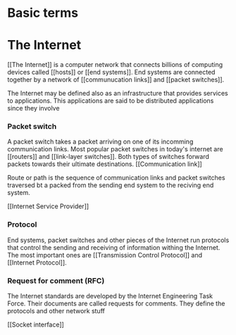 # Basic terms 

# The Internet
[[The Internet]] is a computer network that connects billions of computing devices called [[hosts]] or [[end systems]]. End systems are connected together by a network of [[communucation links]] and [[packet switches]]. 

The Internet may be defined also as an infrastructure that provides services to applications. This applications are said to be distributed applications since they involve 


### Packet switch
A packet switch takes a packet arriving on one of its incomming communication links. Most popular packet switches in today's internet are [[routers]] and [[link-layer switches]]. Both types of switches forward packets towards their ultimate destinations. 
[[Communication link]]

Route or path is the sequence of communication links and packet switches traversed bt a packed from the sending end system to the reciving end system. 

[[Internet Service Provider]]

### Protocol 
End systems, packet switches and other pieces of the Internet run protocols that control the sending and receiving of information withing the Internet. The most important ones are [[Transmission Control Protocol]] and [[Internet Protocol]].

### Request for comment  (RFC)
The Internet standards are developed by the Internet Engineering Task Force. Their documents are called requests for comments. They define the protocols and other network stuff

[[Socket interface]]